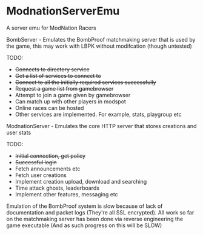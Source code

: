 # ModnationServerEmu
A server emu for ModNation Racers


BombServer - Emulates the BombProof matchmaking server that is used by the game, this may work with LBPK without modifcation (though untested)

TODO:
- ~~Connects to directory service~~
- ~~Get a list of services to connect to~~
- ~~Connect to all the initially required services successfully~~
- ~~Request a game list from gamebrowser~~
- Attempt to join a game given by gamebrowser
- Can match up with other players in modspot
- Online races can be hosted
- Other services are implemented. For example, stats, playgroup etc

ModnationServer - Emulates the core HTTP server that stores creations and user stats

TODO:
- ~~Initial connection, get policy~~
- ~~Successful login~~
- Fetch announcements etc
- Fetch user creations
- Implement creation upload, download and searching
- Time attack ghosts, leaderboards
- Implement other features, messaging etc

Emulation of the BombProof system is slow because of lack of documentation and packet logs (They're all SSL encrypted). All work so far on the matchmaking server has been done via reverse engineering the game executable (And as such progress on this will be SLOW)
